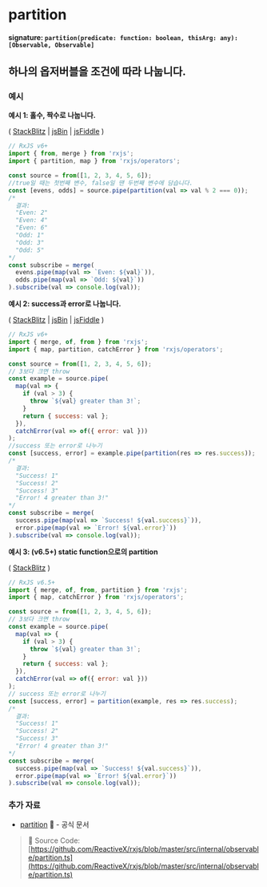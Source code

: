 # partition

#### signature: `partition(predicate: function: boolean, thisArg: any): [Observable, Observable]`

## 하나의 옵저버블을 조건에 따라 나눕니다.

### 예시

**예시 1: 홀수, 짝수로 나눕니다.**

\( [StackBlitz](https://stackblitz.com/edit/typescript-gr3ljs?file=index.ts&devtoolsheight=100) \| [jsBin](http://jsbin.com/hipehexaku/1/edit?js,console) \| [jsFiddle](https://jsfiddle.net/btroncone/q0xo7gvv/) \)

```javascript
// RxJS v6+
import { from, merge } from 'rxjs';
import { partition, map } from 'rxjs/operators';

const source = from([1, 2, 3, 4, 5, 6]);
//true일 때는 첫번째 변수, false일 땐 두번째 변수에 담습니다.
const [evens, odds] = source.pipe(partition(val => val % 2 === 0));
/*
  결과:
  "Even: 2"
  "Even: 4"
  "Even: 6"
  "Odd: 1"
  "Odd: 3"
  "Odd: 5"
*/
const subscribe = merge(
  evens.pipe(map(val => `Even: ${val}`)),
  odds.pipe(map(val => `Odd: ${val}`))
).subscribe(val => console.log(val));
```

**예시 2: success과 error로 나눕니다.**

\( [StackBlitz](https://stackblitz.com/edit/typescript-vmfvp8?file=index.ts&devtoolsheight=100) \| [jsBin](http://jsbin.com/kukuguhuri/1/edit?js,console) \| [jsFiddle](https://jsfiddle.net/btroncone/fe246u5p/) \)

```javascript
// RxJS v6+
import { merge, of, from } from 'rxjs';
import { map, partition, catchError } from 'rxjs/operators';

const source = from([1, 2, 3, 4, 5, 6]);
// 3보다 크면 throw
const example = source.pipe(
  map(val => {
    if (val > 3) {
      throw `${val} greater than 3!`;
    }
    return { success: val };
  }),
  catchError(val => of({ error: val }))
);
//success 또는 error로 나누기
const [success, error] = example.pipe(partition(res => res.success));
/*
  결과:
  "Success! 1"
  "Success! 2"
  "Success! 3"
  "Error! 4 greater than 3!"
*/
const subscribe = merge(
  success.pipe(map(val => `Success! ${val.success}`)),
  error.pipe(map(val => `Error! ${val.error}`))
).subscribe(val => console.log(val));
```

**예시 3: \(v6.5+\) static function으로의 partition**

\( [StackBlitz](https://stackblitz.com/edit/typescript-vmfvp8?file=index.ts&devtoolsheight=100) \)

```javascript
// RxJS v6.5+
import { merge, of, from, partition } from 'rxjs';
import { map, catchError } from 'rxjs/operators';

const source = from([1, 2, 3, 4, 5, 6]);
// 3보다 크면 throw
const example = source.pipe(
  map(val => {
    if (val > 3) {
      throw `${val} greater than 3!`;
    }
    return { success: val };
  }),
  catchError(val => of({ error: val }))
);
// success 또는 error로 나누기
const [success, error] = partition(example, res => res.success);
/*
  결과:
  "Success! 1"
  "Success! 2"
  "Success! 3"
  "Error! 4 greater than 3!"
*/
const subscribe = merge(
  success.pipe(map(val => `Success! ${val.success}`)),
  error.pipe(map(val => `Error! ${val.error}`))
).subscribe(val => console.log(val));
```

### 추가 자료

* [partition](https://rxjs.dev/api/operators/partition) 📰 - 공식 문서

> 📂 Source Code: [https://github.com/ReactiveX/rxjs/blob/master/src/internal/observable/partition.ts](https://github.com/ReactiveX/rxjs/blob/master/src/internal/observable/partition.ts)

